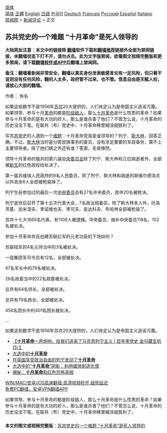  <!-- 面包屑导航 --> <div class="breadcrumb"><!-- GTranslate: https://gtranslate.io/ -->  <div class="switcher notranslate">  <div class="selected">  <a href="#" onclick="return false;"> 简体</a>  </div>  <div class="option">  <a href="https://www.bannedbook.org" onclick="doGTranslate('zh-CN|zh-CN');jQuery('div.switcher div.selected a').html(jQuery(this).html());return false;" title="简体中文" class="nturl selected"> 简体</a>  <a href="https://www.bannedbook.org/zh-tw/" onclick="doGTranslate('zh-CN|zh-TW');jQuery('div.switcher div.selected a').html(jQuery(this).html());return false;" title="繁體中文" class="nturl"> 正體</a>  <a href="https://www.bannedbook.org/en/" onclick="doGTranslate('zh-CN|en');jQuery('div.switcher div.selected a').html(jQuery(this).html());return false;" title="English" class="nturl"> English</a>  <a href="https://www.bannedbook.org/ja/" onclick="doGTranslate('zh-CN|ja');jQuery('div.switcher div.selected a').html(jQuery(this).html());return false;" title="日本語" class="nturl"> 日語</a>  <a href="https://www.bannedbook.org/ko/" onclick="doGTranslate('zh-CN|ko');jQuery('div.switcher div.selected a').html(jQuery(this).html());return false;" title="한국어" class="nturl"> 한국어</a>  <a href="https://www.bannedbook.org/de/" onclick="doGTranslate('zh-CN|de');jQuery('div.switcher div.selected a').html(jQuery(this).html());return false;" title="Deutsch" class="nturl"> Deutsch</a>  <a href="https://www.bannedbook.org/fr/" onclick="doGTranslate('zh-CN|fr');jQuery('div.switcher div.selected a').html(jQuery(this).html());return false;" title="Français" class="nturl"> Français</a>  <a href="https://www.bannedbook.org/ru/" onclick="doGTranslate('zh-CN|ru');jQuery('div.switcher div.selected a').html(jQuery(this).html());return false;" title="Русский" class="nturl"> Русский</a>  <a href="https://www.bannedbook.org/es/" onclick="doGTranslate('zh-CN|es');jQuery('div.switcher div.selected a').html(jQuery(this).html());return false;" title="Español" class="nturl"> Español</a>  <a href="https://www.bannedbook.org/it/" onclick="doGTranslate('zh-CN|it');jQuery('div.switcher div.selected a').html(jQuery(this).html());return false;" title="Italiano" class="nturl"> Italiano</a>  </div>  </div>      <div class='breadcrumb-sub'><!-- Breadcrumb NavXT 6.3.0 --> <a href="https://www.bannedbook.org/" class="home">禁闻网</a> &gt; <a href="https://www.bannedbook.org/bnews/comments/" class="category">新闻评论</a> &gt; 正文</div></div><h2>苏共党史的一个难题 “十月革命”是死人领导的</h2> <p class="notice"><b>大陆网友注意：本文中的链接除 <a href="https://github.com/bannedbook/fanqiang" >翻墙</a>软件下载和<a href="https://github.com/killgcd/justmysocks/blob/master/README.md">翻墙推荐</a>链接外全部为禁网链接，未翻墙状态下打不开，请勿点击。此为文字版禁闻，欲看图文视频完整版和更多禁闻，请下载<a href="https://github.com/bannedbook/fanqiang">翻墙软件或APP</a>后翻墙上禁闻网。</p><p>备注：翻墙看新闻非常安全，翻墙以真实身份发表敏感言论有一定风险，但只看不说则没有任何风险，翻的人太多，政府管不过来，也不管。信息自由是天赋人权，请放心大胆的翻墙。</b></p>  <div class="entry"> <p>作者： 佚名</p> <p id="summary">如果这些数字不是1956年<a href="https://www.bannedbook.org/bnews/tag/%E8%8B%8F%E5%85%B1/" class="st_tag internal_tag" rel="tag" title="标签 苏共 下的日志">苏共</a>20大提供的，人们肯定认为是帝国主义造谣污蔑。如果领导、参与十月<a href="https://www.bannedbook.org/bnews/tag/%e9%9d%a9%e5%91%bd/" class="st_tag internal_tag" rel="tag" title="标签 革命 下的日志">革命</a>的都是<a href="https://www.bannedbook.org/bnews/tag/%E9%98%B6%E7%BA%A7%E6%95%8C%E4%BA%BA/" class="st_tag internal_tag" rel="tag" title="标签 阶级敌人 下的日志">阶级敌人</a>，那么<a href="https://www.bannedbook.org/bnews/tag/%E5%8D%81%E6%9C%88%E9%9D%A9%E5%91%BD/" class="st_tag internal_tag" rel="tag" title="标签 十月革命 下的日志">十月革命</a>是什么性质的革命？如果参与十月革命的是有大功的好人，那么是谁杀害了他们？不管怎么说，十月革命的历史没法下笔。在联共（布）党史中，十月革命稀里糊涂就胜利了。</p> <p>写苏<a href="https://www.bannedbook.org/bnews/tag/%E5%85%B1%E5%85%9A/" class="st_tag internal_tag" rel="tag" title="标签 共党 下的日志">共党</a>史的人遇到一个<a href="https://www.bannedbook.org/bnews/tag/%E9%9A%BE%E9%A2%98/" class="st_tag internal_tag" rel="tag" title="标签 难题 下的日志">难题</a>：十月革命究竟是谁领导的？列宁、<span class='wp_keywordlink'><a href="https://www.bannedbook.org/forum2/topic1256.html" title="斯大林（上、中、下册）" target="_blank">斯大林</a></span>，回答正确。不过，<a href="https://www.bannedbook.org/bnews/tag/%e6%96%af%e5%a4%a7%e6%9e%97/" class="st_tag internal_tag" rel="tag" title="标签 斯大林 下的日志">斯大林</a>当时是分管民族事务的委员，没有涉足重要的军政事务，算不上主要领导者。除了他们俩之外还有谁？答案，毛骨悚然。</p> <p>领导十月革命的俄共的第六届<a href="https://www.bannedbook.org/bnews/tag/%E4%B8%AD%E5%A4%AE%E5%A7%94%E5%91%98%E4%BC%9A/" class="st_tag internal_tag" rel="tag" title="标签 中央委员会 下的日志">中央委员会</a>除了列宁、斯大林和几位病逝者外，全部被<span class='wp_keywordlink'><a href="https://www.bannedbook.org/forum2/topic1642.html" title="正见网《新生》" target="_blank">新生</a></span>的红色政权给处决了。</p> <p>第一届苏维埃人民政府的9名人民委员，除了列宁、斯大林和病逝的斯维尔德洛夫以外其余6人全部被枪毙掉了。</p>  <p>列宁生前参加过的最后一次<a href="https://www.bannedbook.org/bnews/tag/%e4%b8%ad%e5%a4%ae%e5%a7%94%e5%91%98/" class="st_tag internal_tag" rel="tag" title="标签 中央委员 下的日志">中央委员</a>会有27名中央委员，其中20名被枪决。</p> <p>列宁逝世后召开了第十五次代表大会，7名政治局委员，除了斯大林本人外，托洛茨基、加米涅夫、季诺维也夫、李可夫、皮达科夫、布哈林全部被枪毙了。</p> <p>苏共十七大1665名代表，有1108人被逮捕。中央委员、候补中央委员118名，102名被处决。</p> <p>参加十月革命并且创建苏联红军的元老功臣的下场如何？</p> <p>苏联陆军的4名元帅当中的3名被处决。</p>  <p>一级集团军司令员有12名，全部被处决。</p> <p>97名军长中的79名被处决。</p> <p>26名政委当中的22名政委被处决。</p> <p>总共有64名师长，全部被处决。</p> <p>总共有79名旅长，全部被处决。</p>  <p>456名团长中的401名团长被处决。</p> <p>…</p> <p>如果这些数字不是1956年苏共20大提供的，人们肯定认为是帝国主义造谣污蔑。</p> <ul class='op-related-articles' title='相关阅读'> <li><a href='https://www.bannedbook.org/bnews/bblog/20210624/1573190.html' target='_blank'>【<b>十月革命</b>一声炮响，给我们送来了马克思列宁主义 | 百年黑党史 金句藏玄机(5）】</a></li> <li><a href='https://www.bannedbook.org/bnews/bannedvideo/20201222/1452390.html' target='_blank'>大选中的<b>十月革命</b></a></li> <li><a href='https://www.bannedbook.org/bnews/lifebaike/20201124/1436206.html' target='_blank'>在英国享受政治自由的列宁发动了<b>十月革命</b></a></li> <li><a href='https://www.bannedbook.org/bnews/comments/20201122/1435064.html' target='_blank'>大选中的“<b>十月革命</b>”阴影：利用媒体制造仇恨</a></li> <li><a href='https://www.bannedbook.org/bnews/lifebaike/20201030/1422719.html' target='_blank'>揭秘：<b>十月革命</b>和红色恐怖真相</a></li> </ul> <p class="texttj"> <a href="https://github.com/bannedbook/fanqiang/wiki/V2ray%E6%9C%BA%E5%9C%BA" target="_blank">WIN/MAC/安卓/iOS高速翻墙:高清视频秒开,超低延迟</a><br/> <a href="https://github.com/bannedbook/fanqiang/wiki/%E7%A6%81%E9%97%BB%E7%BD%91%E5%AE%89%E5%8D%93%E7%BF%BB%E5%A2%99%E6%96%B0%E9%97%BBAPP" target="_blank">免费PC翻墙、安卓VPN翻墙APP</a></p><p>如果领导、参与十月革命的都是阶级敌人，那么十月革命是什么性质的革命？如果参与十月革命的是有大功的好人，那么是谁杀害了他们？不管怎么说，十月革命的历史没法下笔。在联共（布）党史中，十月革命稀里糊涂就胜利了。</p> <a name='sharetosocial'></a>  <div style="margin-bottom:5px;padding-bottom:5px;clear:both"> <div id="archive-pix-1" class="banner-ads"> <!-- AuctionX Display platform tag START --> <div id="26318x728x90x621x_ADSLOT2" clicktrack="%%CLICK_URL_ESC%%"></div> <!-- AuctionX Display platform tag END --> </div> <div id="archive-pix-2" class="banner-ads"> <!-- AuctionX Display platform tag START --> <div id="26315x300x250x621x_ADSLOT2" clicktrack="%%CLICK_URL_ESC%%"></div> <!-- AuctionX Display platform tag END --> </div> </div>  <div id="archive-pix-1" class="banner-ads"> <!-- AuctionX Display platform tag START --> <div id="26318x728x90x621x_ADSLOT3" clicktrack="%%CLICK_URL_ESC%%"></div> <!-- AuctionX Display platform tag END --> </div> <div><b>本文的图文或视频完整版</b>：<a href='https://www.bannedbook.org/bnews/comments/20210720/1590546.html'>苏共党史的一个难题 “十月革命”是死人领导的</a></div>  </div><!--END ENTRY--> 